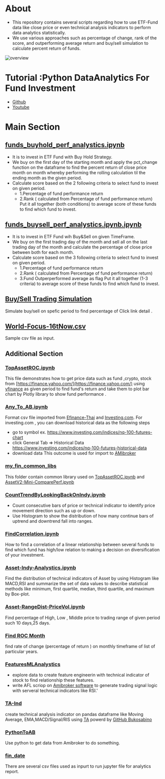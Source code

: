 # About
* This repository contains several scripts regarding how to use ETF-Fund data like close price or even technical analysis indicators to perform data analytics statistically.
* We use  various approaches such as percentage of change, rank of the score, and outperforming average return and buy/sell simulation to calculate percent return of funds.

 
![overview](https://github.com/technqvi/FinQuant/assets/38780060/72e29a90-f674-4481-9265-1bdb8f94233a)

# Tutorial :Python DataAnalytics For Fund Investment 
- [Github](https://github.com/technqvi/MyYoutube-Demo)
- [Youtube](https://www.youtube.com/playlist?list=PLIxgtZc_tZWOS9sHx9ModQ0ESX_nXkKM6)


# Main Section

## [funds_buyhold_perf_analystics.ipynb](https://github.com/technqvi/FinQuant/blob/master/funds_buyhold_perf_analystics.ipynb)
* It is to invest in ETF Fund with Buy Hold Strategy.
* We buy on the first day of the starting month and apply the pct_change function on the dataframe  to find the percent return of close price month on month  whereby  performing the rolling  calculation til the ending month as the given period.
* Calculate score based on the 2 following criteria to select fund to invest on given period.
  * 1.Percentage of fund performance return 
  * 2.Rank ( calculated from Percentage of fund performance return)
 Put it all together (both conditions) to average score of these funds to find which fund to invest.


## [funds_buysell_perf_analystics.ipynb.ipynb](https://github.com/technqvi/FinQuant/blob/master/funds_buysell_perf_analystics.ipynb.ipynb) 
* It is to invest in ETF Fund wih Buy&Sell on given TimeFrame.
* We buy on the first trading day of the month and sell all on the last trading day of the month and calculate the percentage of close price between both for each month.
* Calculate score based on the 3 following criteria to select fund to invest on given period.
  * 1.Percentage of fund performance return 
  * 2.Rank ( calculated from Percentage of fund performance return)
  * 3.Fund Outperperformed average as flag
Put it all together (1-3 criteria) to average score of these funds to find which fund to invest.


## [Buy/Sell Trading Simulation](https://github.com/technqvi/FinQuant/tree/master/TradeSimulation)
Simulate buy/sell on spefic period to find percentage of Click link detail
.


## [World-Focus-16tNow.csv](https://github.com/technqvi/FinQuant/blob/master/World-Focus-16tNow.csv)
Sample csv file as input.


## Additional Section


### [TopAssetROC.ipynb](https://github.com/technqvi/FinQuant/blob/master/TopAssetROC.ipynb)
 This file demonstrates how to get price data such as  fund ,crypto, stock  from [https://finance.yahoo.com/](https://finance.yahoo.com/) using  [yfinance](https://pypi.org/project/yfinance/) as given period to find fund's return  and take them to plot bar chart by Plotly library to show fund  performance .


### [Any_To_AB.ipynb](https://github.com/technqvi/FinQuant/blob/master/Any_To_AB.ipynb)
Format csv file imported from [Efinance-Thai](www.efinancethai.com) and [Investing.com](https://www.investing.com/).  For investing.com , you can download historical data as the following steps
 - go to symbol   ex. https://www.investing.com/indices/nq-100-futures-chart
 - click General Tab => Historical Data   https://www.investing.com/indices/nq-100-futures-historical-data
 - download data
 This outcome is used for import to [AMibroker](https://www.amibroker.com/)


### [my_fin_common_libs](https://github.com/technqvi/FinQuant/tree/master/my_fin_common_libs)
This folder contain common library used on  [TopAssetROC.ipynb](https://github.com/technqvi/FinQuant/blob/master/TopAssetROC.ipynb)  and  [AssetV2-Mini-ComparePerf.ipynb](https://github.com/technqvi/FinQuant/blob/master/AssetV2-Mini-ComparePerf.ipynb)


### [CountTrendByLookingBackOnIndy.ipynb](https://github.com/technqvi/FinQuant/blob/master/CountTrendByLookingBackOnIndy.ipynb)
- Count consecutive bars of price or technical indicator to identify price movement direction such as up or down. 
- Use Histogram to show the distribution of how many continue bars of uptrend and downtrend fall into ranges.



### [FindCorrelation.ipynb](https://github.com/technqvi/FinQuant/blob/master/FindCorrelation.ipynb)
How to find a correlation of a linear relationship between several funds to find which fund has high/low relation to making a decision on diversification of your investment.
### [Asset-Indy-Analystics.ipynb](https://github.com/technqvi/FinQuant/blob/master/Asset-Indy-Analystics.ipynb) 
Find the distribution of  technical indicators of Asset  by using Histogram like MACD,RSI and summarize the set of data values to describe statistical methods like minimum, first quartile, median, third quartile, and maximum by Box-plot.

### [Asset-RangeDist-PriceVol.ipynb](https://github.com/technqvi/FinQuant/blob/master/Asset-RangeDist-PriceVol.ipynb)
Find percentage of High, Low , Middle price to  trading range of given period such 10 days,25 days.




 ### [Find ROC Month](https://github.com/technqvi/FinQuant/tree/master/ROCMonth)
 find rate of change (percentage of return ) on monthly timeframe of list of particular years.
 ### [FeaturesMLAnalystics](https://github.com/technqvi/FinQuant/tree/master/FeaturesMLAnalystics)
 - explore data to create feature engineerin  with technical indicator of stock  to find relationship these features.
 - write AFL scriop on [Amibroker software](https://www.amibroker.com/) to generate trading signal logic with serveral  technical indicators  like RSI.'
###  [TA-Ind](https://github.com/technqvi/FinQuant/tree/master/TA-Indy)
create technical analysis indicator on pandas dataframe like Moving Average, EMA,MACD/Signal/RIS using [TA](https://technical-analysis-library-in-python.readthedocs.io/en/latest/)  powerd by  [GitHub Bukosabino](https://github.com/bukosabino/ta)

### [PythonToAB](https://github.com/technqvi/FinQuant/tree/master/PythonToAB)
Use python to get data from Amibroker to do something.

### [fin_date](https://github.com/technqvi/FinQuant/tree/master/fin_data)
There are several csv files used as inpurt to run jupyter file for  analytics report.
 
